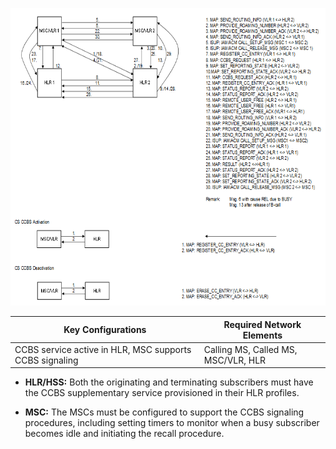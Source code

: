 <img src="images/CS_Mobile_Mobile_Call_with_Call_Completion_to_Busy_Subscriber.png" style="width:6.62535in;height:4.9586in"
alt="A diagram of a computer AI-generated content may be incorrect." />

| **Key Configurations** | **Required Network Elements** |
|----|----|
| CCBS service active in HLR, MSC supports CCBS signaling | Calling MS, Called MS, MSC/VLR, HLR |

- **HLR/HSS:** Both the originating and terminating subscribers must
  have the CCBS supplementary service provisioned in their HLR profiles.

- **MSC:** The MSCs must be configured to support the CCBS signaling
  procedures, including setting timers to monitor when a busy subscriber
  becomes idle and initiating the recall procedure.

